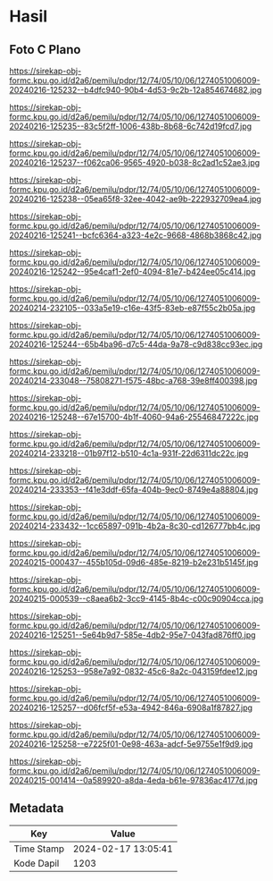 # Hasil

## Foto C Plano

https://sirekap-obj-formc.kpu.go.id/d2a6/pemilu/pdpr/12/74/05/10/06/1274051006009-20240216-125232--b4dfc940-90b4-4d53-9c2b-12a854674682.jpg

https://sirekap-obj-formc.kpu.go.id/d2a6/pemilu/pdpr/12/74/05/10/06/1274051006009-20240216-125235--83c5f2ff-1006-438b-8b68-6c742d19fcd7.jpg

https://sirekap-obj-formc.kpu.go.id/d2a6/pemilu/pdpr/12/74/05/10/06/1274051006009-20240216-125237--f062ca06-9565-4920-b038-8c2ad1c52ae3.jpg

https://sirekap-obj-formc.kpu.go.id/d2a6/pemilu/pdpr/12/74/05/10/06/1274051006009-20240216-125238--05ea65f8-32ee-4042-ae9b-222932709ea4.jpg

https://sirekap-obj-formc.kpu.go.id/d2a6/pemilu/pdpr/12/74/05/10/06/1274051006009-20240216-125241--bcfc6364-a323-4e2c-9668-4868b3868c42.jpg

https://sirekap-obj-formc.kpu.go.id/d2a6/pemilu/pdpr/12/74/05/10/06/1274051006009-20240216-125242--95e4caf1-2ef0-4094-81e7-b424ee05c414.jpg

https://sirekap-obj-formc.kpu.go.id/d2a6/pemilu/pdpr/12/74/05/10/06/1274051006009-20240214-232105--033a5e19-c16e-43f5-83eb-e87f55c2b05a.jpg

https://sirekap-obj-formc.kpu.go.id/d2a6/pemilu/pdpr/12/74/05/10/06/1274051006009-20240216-125244--65b4ba96-d7c5-44da-9a78-c9d838cc93ec.jpg

https://sirekap-obj-formc.kpu.go.id/d2a6/pemilu/pdpr/12/74/05/10/06/1274051006009-20240214-233048--75808271-f575-48bc-a768-39e8ff400398.jpg

https://sirekap-obj-formc.kpu.go.id/d2a6/pemilu/pdpr/12/74/05/10/06/1274051006009-20240216-125248--67e15700-4b1f-4060-94a6-25546847222c.jpg

https://sirekap-obj-formc.kpu.go.id/d2a6/pemilu/pdpr/12/74/05/10/06/1274051006009-20240214-233218--01b97f12-b510-4c1a-931f-22d6311dc22c.jpg

https://sirekap-obj-formc.kpu.go.id/d2a6/pemilu/pdpr/12/74/05/10/06/1274051006009-20240214-233353--f41e3ddf-65fa-404b-9ec0-8749e4a88804.jpg

https://sirekap-obj-formc.kpu.go.id/d2a6/pemilu/pdpr/12/74/05/10/06/1274051006009-20240214-233432--1cc65897-091b-4b2a-8c30-cd126777bb4c.jpg

https://sirekap-obj-formc.kpu.go.id/d2a6/pemilu/pdpr/12/74/05/10/06/1274051006009-20240215-000437--455b105d-09d6-485e-8219-b2e231b5145f.jpg

https://sirekap-obj-formc.kpu.go.id/d2a6/pemilu/pdpr/12/74/05/10/06/1274051006009-20240215-000539--c8aea6b2-3cc9-4145-8b4c-c00c90904cca.jpg

https://sirekap-obj-formc.kpu.go.id/d2a6/pemilu/pdpr/12/74/05/10/06/1274051006009-20240216-125251--5e64b9d7-585e-4db2-95e7-043fad876ff0.jpg

https://sirekap-obj-formc.kpu.go.id/d2a6/pemilu/pdpr/12/74/05/10/06/1274051006009-20240216-125253--958e7a92-0832-45c6-8a2c-043159fdee12.jpg

https://sirekap-obj-formc.kpu.go.id/d2a6/pemilu/pdpr/12/74/05/10/06/1274051006009-20240216-125257--d06fcf5f-e53a-4942-846a-6908a1f87827.jpg

https://sirekap-obj-formc.kpu.go.id/d2a6/pemilu/pdpr/12/74/05/10/06/1274051006009-20240216-125258--e7225f01-0e98-463a-adcf-5e9755e1f9d9.jpg

https://sirekap-obj-formc.kpu.go.id/d2a6/pemilu/pdpr/12/74/05/10/06/1274051006009-20240215-001414--0a589920-a8da-4eda-b61e-97836ac4177d.jpg


## Metadata

| Key        | Value               |
| ---------- | ------------------- |
| Time Stamp | 2024-02-17 13:05:41 |
| Kode Dapil | 1203                |



